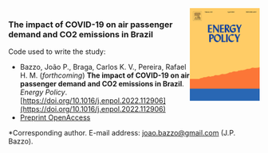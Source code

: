 <img align="right" src="/cover_energy_policy.jpg?raw=true" alt="logo" width="140"> 

### The impact of COVID-19 on air passenger demand and CO2 emissions in Brazil

Code used to write the study:

- Bazzo, João P., Braga, Carlos K. V., Pereira, Rafael H. M. (*forthcoming*) **The impact of COVID-19 on air passenger demand and CO2 emissions in Brazil**. *Energy Policy*. [https://doi.org/10.1016/j.enpol.2022.112906](https://doi.org/10.1016/j.enpol.2022.112906)
- [Preprint OpenAccess](https://osf.io/cwa9m/)

*Corresponding author.
E-mail address: joao.bazzo@gmail.com (J.P. Bazzo).
